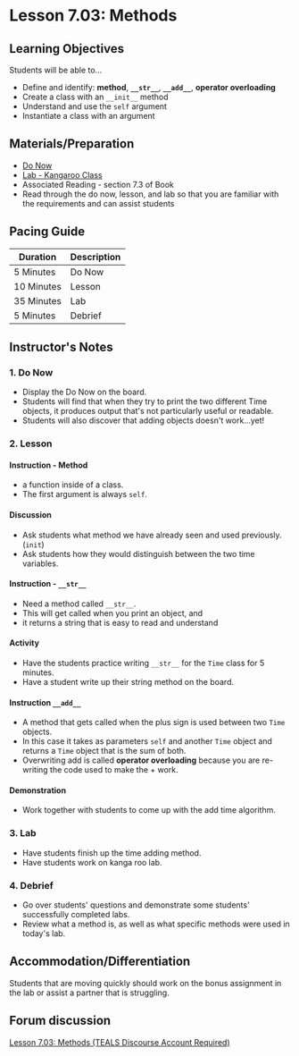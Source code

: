 # Lesson 7.03: Methods

## Learning Objectives
Students will be able to... 
* Define and identify: **method**, **`__str__`**, **`__add__`**, **operator overloading**
* Create a class with an `__init__` method
* Understand and use the `self` argument
* Instantiate a class with an argument

## Materials/Preparation
* [Do Now]
* [Lab - Kangaroo Class]
* Associated Reading - section 7.3 of Book
* Read through the do now, lesson, and lab so that you are familiar with the requirements and can assist students

## Pacing Guide
| **Duration**   | **Description** |
| ---------- | ----------- |
| 5 Minutes  | Do Now      |
| 10 Minutes | Lesson      |
| 35 Minutes | Lab         |
| 5 Minutes | Debrief  |

## Instructor's Notes

### 1. Do Now
* Display the Do Now on the board.
* Students will find that when they try to print the two different Time objects, it produces output that's not particularly useful or readable.
* Students will also discover that adding objects doesn't work...yet!

### 2. Lesson

#### Instruction - Method
* a function inside of a class. 
* The first argument is always `self`. 

#### Discussion
* Ask students what method we have already seen and used previously. (`init`)
* Ask students how they would distinguish between the two time variables.

#### Instruction - `__str__`
* Need a method called `__str__`. 
* This will get called when you print an object, and 
* it returns a string that is easy to read and understand

#### Activity
* Have the students practice writing `__str__` for the `Time` class for 5 minutes.
* Have a student write up their string method on the board. 

#### Instruction `__add__` 
* A method that gets called when the plus sign is used between two `Time` objects. 
* In this case it takes as parameters `self` and another `Time` object and returns a `Time` object that is the sum of both.
* Overwriting add is called **operator overloading** because you are re-writing the code used to make the + work.

#### Demonstration
* Work together with students to come up with the add time algorithm.

### 3. Lab
* Have students finish up the time adding method.
* Have students work on kanga roo lab.

### 4. Debrief
* Go over students' questions and demonstrate some students' successfully completed labs. 
* Review what a method is, as well as what specific methods were used in today's lab.

## Accommodation/Differentiation

Students that are moving quickly should work on the bonus assignment in the lab or assist a partner that is struggling. 

## Forum discussion
[Lesson 7.03: Methods (TEALS Discourse Account Required)](https://forums.tealsk12.org/c/2nd-semester-unit-7-classes/lesson-7-03-methods)

[Do Now]:do_now.md
[Lab - Kangaroo Class]:lab.md
